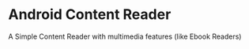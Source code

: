 Android Content Reader
====================

A Simple Content Reader with multimedia features (like Ebook Readers)
